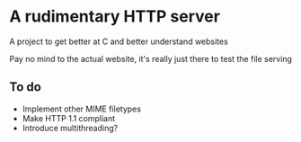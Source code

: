 # A rudimentary HTTP server

A project to get better at C and better understand websites

Pay no mind to the actual website, it's really just there to test the file serving

## To do
- Implement other MIME filetypes
- Make HTTP 1.1 compliant
- Introduce multithreading?
